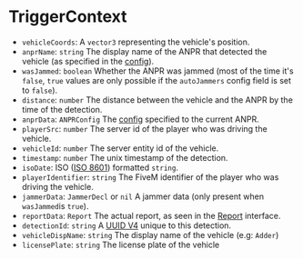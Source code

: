 # TriggerContext
- `vehicleCoords`: A `vector3` representing the vehicle's position.
- `anprName`: `string` The display name of the ANPR that detected the vehicle (as specified in the [config](/anpr/config.md?id=anpr-sensor-configuration)).
- `wasJammed`: `boolean` Whether the ANPR was jammed (most of the time it's `false`, `true` values are only possible if the `autoJammers` config field is set to `false`).
- `distance`: `number` The distance between the vehicle and the ANPR by the time of the detection.
- `anprData`: `ANPRConfig` The [config](/anpr/config.md?id=anpr-sensor-configuration) specified to the current ANPR.
- `playerSrc`: `number` The server id of the player who was driving the vehicle.
- `vehicleId`: `number` The server entity id of the vehicle.
- `timestamp`: `number` The unix timestamp of the detection.
- `isoDate`: ISO ([ISO 8601](https://en.wikipedia.org/wiki/ISO_8601)) formatted `string`.
- `playerIdentifier`: `string` The FiveM identifier of the player who was driving the vehicle.
- `jammerData`: `JammerDecl` or `nil` A jammer data (only present when `wasJammed`is `true`).
- `reportData`: `Report` The actual report, as seen in the [Report](anpr/api/eventlike/reportdto.md) interface.
- `detectionId`: `string` A [UUID V4](https://www.intl-spectrum.com/Article/r848/IS_UUID_V4_UUID_V4_Random_Generation) unique to this detection.
- `vehicleDispName`: `string` The display name of the vehicle (e.g: `Adder`)
- `licensePlate`: `string` The license plate of the vehicle